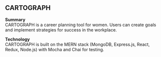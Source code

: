 ## CARTOGRAPH

**Summary** <br/>
CARTOGRAPH is a career planning tool for women. Users can create goals and implement strategies for success in the workplace.

**Technology** <br/>
CARTOGRAPH is built on the MERN stack (MongoDB, Express.js, React, Redux, Node.js) with Mocha and Chai for testing.
